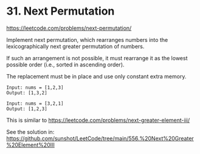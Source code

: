 # 31. Next Permutation

https://leetcode.com/problems/next-permutation/

Implement next permutation, which rearranges numbers into the lexicographically next greater permutation of numbers.

If such an arrangement is not possible, it must rearrange it as the lowest possible order (i.e., sorted in ascending order).

The replacement must be in place and use only constant extra memory.

```
Input: nums = [1,2,3]
Output: [1,3,2]

Input: nums = [3,2,1]
Output: [1,2,3]
```

This is similar to https://leetcode.com/problems/next-greater-element-iii/

See the solution in: https://github.com/sunshot/LeetCode/tree/main/556.%20Next%20Greater%20Element%20III